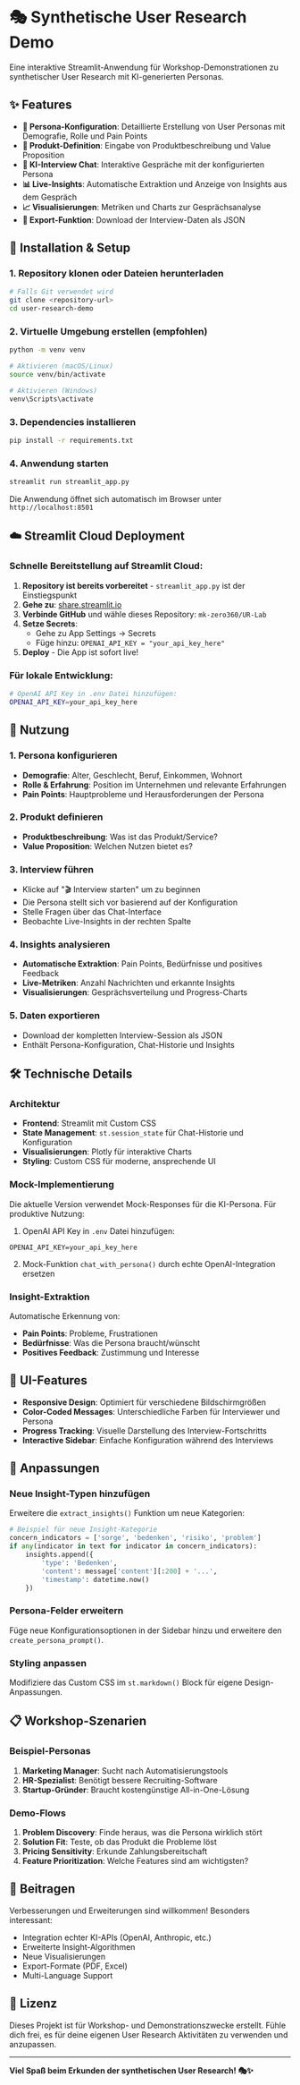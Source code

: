 # 🎭 Synthetische User Research Demo

Eine interaktive Streamlit-Anwendung für Workshop-Demonstrationen zu synthetischer User Research mit KI-generierten Personas.

## ✨ Features

- **📝 Persona-Konfiguration**: Detaillierte Erstellung von User Personas mit Demografie, Rolle und Pain Points
- **🚀 Produkt-Definition**: Eingabe von Produktbeschreibung und Value Proposition
- **💬 KI-Interview Chat**: Interaktive Gespräche mit der konfigurierten Persona
- **📊 Live-Insights**: Automatische Extraktion und Anzeige von Insights aus dem Gespräch
- **📈 Visualisierungen**: Metriken und Charts zur Gesprächsanalyse
- **💾 Export-Funktion**: Download der Interview-Daten als JSON

## 🚀 Installation & Setup

### 1. Repository klonen oder Dateien herunterladen

```bash
# Falls Git verwendet wird
git clone <repository-url>
cd user-research-demo
```

### 2. Virtuelle Umgebung erstellen (empfohlen)

```bash
python -m venv venv

# Aktivieren (macOS/Linux)
source venv/bin/activate

# Aktivieren (Windows)
venv\Scripts\activate
```

### 3. Dependencies installieren

```bash
pip install -r requirements.txt
```

### 4. Anwendung starten

```bash
streamlit run streamlit_app.py
```

Die Anwendung öffnet sich automatisch im Browser unter `http://localhost:8501`

## ☁️ Streamlit Cloud Deployment

### Schnelle Bereitstellung auf Streamlit Cloud:

1. **Repository ist bereits vorbereitet** - `streamlit_app.py` ist der Einstiegspunkt
2. **Gehe zu**: [share.streamlit.io](https://share.streamlit.io)
3. **Verbinde GitHub** und wähle dieses Repository: `mk-zero360/UR-Lab`
4. **Setze Secrets**: 
   - Gehe zu App Settings → Secrets
   - Füge hinzu: `OPENAI_API_KEY = "your_api_key_here"`
5. **Deploy** - Die App ist sofort live!

### Für lokale Entwicklung:
```bash
# OpenAI API Key in .env Datei hinzufügen:
OPENAI_API_KEY=your_api_key_here
```

## 🎯 Nutzung

### 1. Persona konfigurieren
- **Demografie**: Alter, Geschlecht, Beruf, Einkommen, Wohnort
- **Rolle & Erfahrung**: Position im Unternehmen und relevante Erfahrungen
- **Pain Points**: Hauptprobleme und Herausforderungen der Persona

### 2. Produkt definieren
- **Produktbeschreibung**: Was ist das Produkt/Service?
- **Value Proposition**: Welchen Nutzen bietet es?

### 3. Interview führen
- Klicke auf "🎬 Interview starten" um zu beginnen
- Die Persona stellt sich vor basierend auf der Konfiguration
- Stelle Fragen über das Chat-Interface
- Beobachte Live-Insights in der rechten Spalte

### 4. Insights analysieren
- **Automatische Extraktion**: Pain Points, Bedürfnisse und positives Feedback
- **Live-Metriken**: Anzahl Nachrichten und erkannte Insights
- **Visualisierungen**: Gesprächsverteilung und Progress-Charts

### 5. Daten exportieren
- Download der kompletten Interview-Session als JSON
- Enthält Persona-Konfiguration, Chat-Historie und Insights

## 🛠 Technische Details

### Architektur
- **Frontend**: Streamlit mit Custom CSS
- **State Management**: `st.session_state` für Chat-Historie und Konfiguration
- **Visualisierungen**: Plotly für interaktive Charts
- **Styling**: Custom CSS für moderne, ansprechende UI

### Mock-Implementierung
Die aktuelle Version verwendet Mock-Responses für die KI-Persona. Für produktive Nutzung:

1. OpenAI API Key in `.env` Datei hinzufügen:
```
OPENAI_API_KEY=your_api_key_here
```

2. Mock-Funktion `chat_with_persona()` durch echte OpenAI-Integration ersetzen

### Insight-Extraktion
Automatische Erkennung von:
- **Pain Points**: Probleme, Frustrationen
- **Bedürfnisse**: Was die Persona braucht/wünscht
- **Positives Feedback**: Zustimmung und Interesse

## 🎨 UI-Features

- **Responsive Design**: Optimiert für verschiedene Bildschirmgrößen
- **Color-Coded Messages**: Unterschiedliche Farben für Interviewer und Persona
- **Progress Tracking**: Visuelle Darstellung des Interview-Fortschritts
- **Interactive Sidebar**: Einfache Konfiguration während des Interviews

## 🔧 Anpassungen

### Neue Insight-Typen hinzufügen
Erweitere die `extract_insights()` Funktion um neue Kategorien:

```python
# Beispiel für neue Insight-Kategorie
concern_indicators = ['sorge', 'bedenken', 'risiko', 'problem']
if any(indicator in text for indicator in concern_indicators):
    insights.append({
        'type': 'Bedenken',
        'content': message['content'][:200] + '...',
        'timestamp': datetime.now()
    })
```

### Persona-Felder erweitern
Füge neue Konfigurationsoptionen in der Sidebar hinzu und erweitere den `create_persona_prompt()`.

### Styling anpassen
Modifiziere das Custom CSS im `st.markdown()` Block für eigene Design-Anpassungen.

## 📋 Workshop-Szenarien

### Beispiel-Personas
1. **Marketing Manager**: Sucht nach Automatisierungstools
2. **HR-Spezialist**: Benötigt bessere Recruiting-Software
3. **Startup-Gründer**: Braucht kostengünstige All-in-One-Lösung

### Demo-Flows
1. **Problem Discovery**: Finde heraus, was die Persona wirklich stört
2. **Solution Fit**: Teste, ob das Produkt die Probleme löst
3. **Pricing Sensitivity**: Erkunde Zahlungsbereitschaft
4. **Feature Prioritization**: Welche Features sind am wichtigsten?

## 🤝 Beitragen

Verbesserungen und Erweiterungen sind willkommen! Besonders interessant:
- Integration echter KI-APIs (OpenAI, Anthropic, etc.)
- Erweiterte Insight-Algorithmen
- Neue Visualisierungen
- Export-Formate (PDF, Excel)
- Multi-Language Support

## 📄 Lizenz

Dieses Projekt ist für Workshop- und Demonstrationszwecke erstellt. Fühle dich frei, es für deine eigenen User Research Aktivitäten zu verwenden und anzupassen.

---

**Viel Spaß beim Erkunden der synthetischen User Research! 🎭✨**
